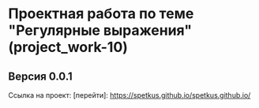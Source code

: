 # Проектная работа по теме "Регулярные выражения" (project_work-10)
## Версия 0.0.1
Cсылка на проект: [перейти]: https://spetkus.github.io/spetkus.github.io/

